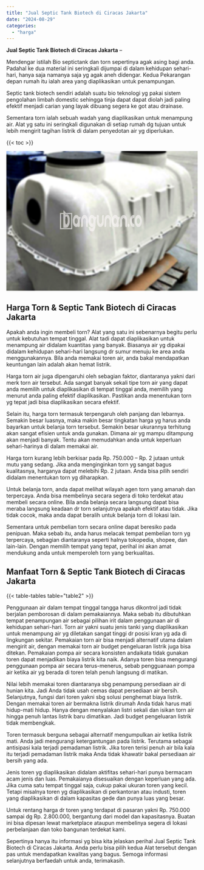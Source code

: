 ```yaml
---
title: "Jual Septic Tank Biotech di Ciracas Jakarta"
date: "2024-08-29"
categories: 
  - "harga"
---
```


**Jual Septic Tank Biotech di Ciracas Jakarta** –

Mendengar istilah Bio septictank dan torn sepertinya agak asing bagi anda. Padahal ke dua material ini seringkali dijumpai di dalam kehidupan sehari-hari, hanya saja namanya saja yg agak aneh didengar. Kedua Pekarangan depan rumah itu ialah area yang diaplikasikan untuk penampungan.

Septic tank biotech sendiri adalah suatu bio teknologi yg pakai sistem pengolahan limbah domestic sehingga tinja dapat dapat diolah jadi paling efektif menjadi carian yang layak dibuang segera ke got atau drainase.

Sementara torn ialah sebuah wadah yang diaplikasikan untuk menampung air. Alat yg satu ini seringkali digunakan di setiap rumah dg tujuan untuk lebih mengirit tagihan listrik di dalam penyedotan air yg diperlukan.

{{< toc >}}

![Jual Septic Tank Biotech di Ciracas Jakarta](/images/jual-bio-septictank-37.png)

## Harga Torn & Septic Tank Biotech di Ciracas Jakarta

Apakah anda ingin membeli torn? Alat yang satu ini sebenarnya begitu perlu untuk kebutuhan tempat tinggal. Alat tadi dapat diaplikasikan untuk menampung air didalam kuantitas yang banyak. Biasanya air yg dipakai didalam kehidupan sehari-hari langsung dr sumur menuju ke area anda menggunakannya. Bila anda memakai toren air, anda bakal mendapatkan keuntungan lain adalah akan hemat listrik.

Harga torn air juga dipengaruhi oleh sebagian faktor, diantaranya yakni dari merk torn air tersebut. Ada sangat banyak sekali tipe torn air yang dapat anda memilih untuk diaplikasikan di tempat tinggal anda, memilih yang menurut anda paling efektif diaplikasikan. Pastikan anda menentukan torn yg tepat jadi bisa diaplikasikan secara efektif.

Selain itu, harga torn termasuk terpengaruh oleh panjang dan lebarnya. Semakin besar luasnya, maka makin besar tingkatan harga yg harus anda bayarkan untuk belanja torn tersebut. Semakin besar ukurannya terhitung akan sangat efisien untuk anda gunakan. Dimana air yg mampu ditampung akan menjadi banyak. Tentu akan memudahkan anda untuk keperluan sehari-harinya di dalam memakai air.

Harga torn kurang lebih berkisar pada Rp. 750.000 – Rp. 2 jutaan untuk mutu yang sedang. Jika anda menginginkan torn yg sangat bagus kualitasnya, harganya dapat melebihi Rp. 2 jutaan. Anda bisa pilih sendiri didalam menentukan torn yg diharapkan.

Untuk belanja torn, anda dapat melihat wilayah agen torn yang amanah dan terpercaya. Anda bisa membelinya secara segera di toko terdekat atau membeli secara online. Bila anda belanja secara langsung dapat bisa meraba langsung keadaan dr torn selanjutnya apakah efektif atau tidak. Jika tidak cocok, maka anda dapat beralih untuk belanja torn di lokasi lain.

Sementara untuk pembelian torn secara online dapat beresiko pada penipuan. Maka sebab itu, anda harus melacak tempat pembelian torn yg terpercaya, sebagian diantaranya seperti halnya tokopedia, shopee, dan lain-lain. Dengan memilih tempat yang tepat, perihal ini akan amat mendukung anda untuk memperoleh torn yang berkualitas.

## Manfaat Torn & Septic Tank Biotech di Ciracas Jakarta

{{< table-tables table="table2" >}}

Penggunaan air dalam tempat tinggal tangga harus dikontrol jadi tidak berjalan pemborosan di dalam pemakaiannya. Maka sebab itu dibutuhkan tempat penampungan air sebagai pilihan irit dalam penggunaan air di kehidupan sehari-hari. Torn air yakni suatu jenis tanki yang diaplikasikan untuk menampung air yg diletakan sangat tinggi dr posisi kran yg ada di lingkungan sekitar. Pemakaian torn air bisa menjadi alternatif utama dalam mengirit air, dengan memakai torn air budget pengeluaran listrik juga bisa ditekan. Pemakaian pompa air secara konsisten andaikata tidak gunakan toren dapat menjadikan biaya listrik kita naik. Adanya toren bisa mengurangi penggunaan pompa air secara terus-menerus, sebab pengguanaan pompa air ketika air yg berada di toren telah penuh langsung di matikan.

Nilai lebih memakai toren diantaranya sbg penampung persediaan air di hunian kita. Jadi Anda tidak usah cemas dapat persediaan air bersih. Selanjutnya, fungsi dari toren yakni sbg solusi penghemat biaya listrik. Dengan memakai toren air bermakna listrik dirumah Anda tidak harus mati hidup-mati hidup. Hanya dengan menyalakan listri sekali dan isikan torn air hingga penuh lantas listrik baru dimatikan. Jadi budget pengeluaran listrik tidak membengkak.

Toren termasuk berguna sebagai alternatif mengumpulkan air ketika listrik mati. Anda jadi mengurangi ketergantungan pada listrik. Terutama sebagai antisipasi kala terjadi pemadaman listrik. Jika toren terisi penuh air bila kala itu terjadi pemadaman listrik maka Anda tidak khawatir bakal persediaan air bersih yang ada.

Jenis toren yg diaplikasikan didalam aktifitas sehari-hari punya bermacam acam jenis dan luas. Pemakaianya disesuaikan dengan keperluan yang ada. Jika cuma satu tempat tinggal saja, cukup pakai ukuran toren yang kecil. Tetapi misalnya toren yg diaplikasikan di perkantoran atau industi, toren yang diaplikasikan di dalam kapasitas gede dan punya luas yang besar.

Untuk rentang harga dr toren yang terdapat di pasaran yakni Rp. 750.000 sampai dg Rp. 2.800.000, bergantung dari model dan kapasitasnya. Buatan ini bisa dipesan lewat marketplace ataupun membelinya segera di lokasi perbelanjaan dan toko bangunan terdekat kami.

Sepertinya hanya itu informasi yg bisa kita jelaskan perihal Jual Septic Tank Biotech di Ciracas Jakarta. Anda perlu bisa pilih kedua Alat tersebut dengan pas untuk mendapatkan kwalitas yang bagus. Semoga informasi selanjutnya berfaedah untuk anda, terimakasih.
